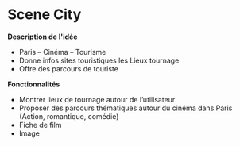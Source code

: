 # Scene City

**Description de l'idée**

* Paris – Cinéma – Tourisme 
* Donne infos sites touristiques les Lieux tournage  
* Offre des parcours de touriste  

**Fonctionnalités**  
* Montrer lieux de tournage autour de l’utilisateur  
* Proposer des parcours thématiques autour du cinéma dans Paris (Action, romantique, comédie)
* Fiche de film  
* Image  
